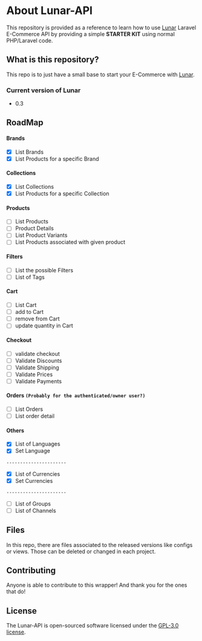 
# About Lunar-API

This repository is provided as a reference to learn how to use [Lunar](https://lunarphp.io) Laravel E-Commerce API by providing a simple **STARTER KIT** using normal PHP/Laravel code.

## What is this repository?

This repo is to just have a small base to start your E-Commerce with [Lunar](https://lunarphp.io).

### Current version of Lunar
- 0.3

## RoadMap

#### Brands
- [X] List Brands
- [X] List Products for a specific Brand

#### Collections
- [X] List Collections
- [X] List Products for a specific Collection

#### Products
- [ ] List Products
- [ ] Product Details
- [ ] List Product Variants
- [ ] List Products associated with given product

#### Filters
- [ ] List the possible Filters
- [ ] List of Tags

#### Cart
- [ ] List Cart
- [ ] add to Cart
- [ ] remove from Cart
- [ ] update quantity in Cart

#### Checkout
- [ ] validate checkout
- [ ] Validate Discounts
- [ ] Validate Shipping
- [ ] Validate Prices
- [ ] Validate Payments

#### Orders `(Probably for the authenticated/owner user?)`
- [ ] List Orders
- [ ] List order detail

#### Others
- [X] List of Languages
- [X] Set Language

 `----------------------`
- [X] List of Currencies
- [X] Set Currencies

`----------------------`
- [ ] List of Groups
- [ ] List of Channels

## Files

In this repo, there are files associated to the released versions like configs or views. Those can be deleted or changed in each project.

## Contributing

Anyone is able to contribute to this wrapper! And thank you for the ones that do!

## License

The Lunar-API is open-sourced software licensed under the [GPL-3.0 license](https://opensource.org/license/gpl-3-0/).

